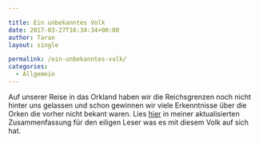 ```yaml
---

title: Ein unbekanntes Volk
date: 2017-03-27T16:34:34+00:00
author: Taran
layout: single

permalink: /ein-unbekanntes-volk/
categories:
  - Allgemein
---
```

Auf unserer Reise in das Orkland haben wir die Reichsgrenzen noch nicht hinter uns gelassen und schon gewinnen wir viele Erkenntnisse über die Orken die vorher nicht bekant waren. Lies [hier](http://www.phexkinder.de/von-den-orken/) in meiner aktualisierten Zusammenfassung für den eiligen Leser was es mit diesem Volk auf sich hat.